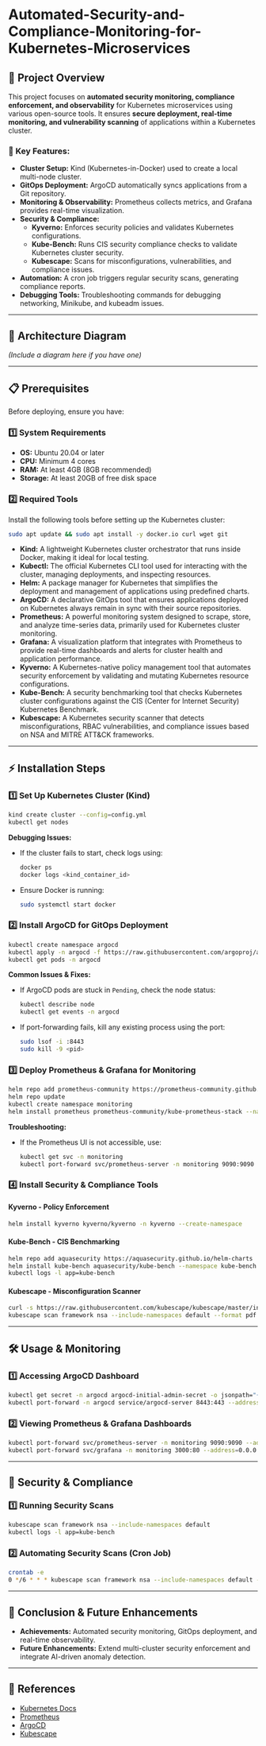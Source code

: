 # Automated-Security-and-Compliance-Monitoring-for-Kubernetes-Microservices

## 📌 Project Overview

This project focuses on **automated security monitoring, compliance enforcement, and observability** for Kubernetes microservices using various open-source tools. It ensures **secure deployment, real-time monitoring, and vulnerability scanning** of applications within a Kubernetes cluster.

### **🔹 Key Features:**

- **Cluster Setup:** Kind (Kubernetes-in-Docker) used to create a local multi-node cluster.
- **GitOps Deployment:** ArgoCD automatically syncs applications from a Git repository.
- **Monitoring & Observability:** Prometheus collects metrics, and Grafana provides real-time visualization.
- **Security & Compliance:**
  - **Kyverno:** Enforces security policies and validates Kubernetes configurations.
  - **Kube-Bench:** Runs CIS security compliance checks to validate Kubernetes cluster security.
  - **Kubescape:** Scans for misconfigurations, vulnerabilities, and compliance issues.
- **Automation:** A cron job triggers regular security scans, generating compliance reports.
- **Debugging Tools:** Troubleshooting commands for debugging networking, Minikube, and kubeadm issues.

---

## 🚀 Architecture Diagram

*(Include a diagram here if you have one)*

---

## 📋 Prerequisites

Before deploying, ensure you have:

### **1️⃣ System Requirements**

- **OS:** Ubuntu 20.04 or later
- **CPU:** Minimum 4 cores
- **RAM:** At least 4GB (8GB recommended)
- **Storage:** At least 20GB of free disk space

### **2️⃣ Required Tools**

Install the following tools before setting up the Kubernetes cluster:

```bash
sudo apt update && sudo apt install -y docker.io curl wget git
```

- **Kind:** A lightweight Kubernetes cluster orchestrator that runs inside Docker, making it ideal for local testing.
- **Kubectl:** The official Kubernetes CLI tool used for interacting with the cluster, managing deployments, and inspecting resources.
- **Helm:** A package manager for Kubernetes that simplifies the deployment and management of applications using predefined charts.
- **ArgoCD:** A declarative GitOps tool that ensures applications deployed on Kubernetes always remain in sync with their source repositories.
- **Prometheus:** A powerful monitoring system designed to scrape, store, and analyze time-series data, primarily used for Kubernetes cluster monitoring.
- **Grafana:** A visualization platform that integrates with Prometheus to provide real-time dashboards and alerts for cluster health and application performance.
- **Kyverno:** A Kubernetes-native policy management tool that automates security enforcement by validating and mutating Kubernetes resource configurations.
- **Kube-Bench:** A security benchmarking tool that checks Kubernetes cluster configurations against the CIS (Center for Internet Security) Kubernetes Benchmark.
- **Kubescape:** A Kubernetes security scanner that detects misconfigurations, RBAC vulnerabilities, and compliance issues based on NSA and MITRE ATT&CK frameworks.

---

## ⚡ Installation Steps

### **1️⃣ Set Up Kubernetes Cluster (Kind)**

```bash
kind create cluster --config=config.yml
kubectl get nodes
```

**Debugging Issues:**
- If the cluster fails to start, check logs using:
  ```bash
  docker ps
  docker logs <kind_container_id>
  ```
- Ensure Docker is running:
  ```bash
  sudo systemctl start docker
  ```

### **2️⃣ Install ArgoCD for GitOps Deployment**

```bash
kubectl create namespace argocd
kubectl apply -n argocd -f https://raw.githubusercontent.com/argoproj/argo-cd/stable/manifests/install.yaml
kubectl get pods -n argocd
```

**Common Issues & Fixes:**
- If ArgoCD pods are stuck in `Pending`, check the node status:
  ```bash
  kubectl describe node
  kubectl get events -n argocd
  ```
- If port-forwarding fails, kill any existing process using the port:
  ```bash
  sudo lsof -i :8443
  sudo kill -9 <pid>
  ```

### **3️⃣ Deploy Prometheus & Grafana for Monitoring**

```bash
helm repo add prometheus-community https://prometheus-community.github.io/helm-charts
helm repo update
kubectl create namespace monitoring
helm install prometheus prometheus-community/kube-prometheus-stack --namespace monitoring
```

**Troubleshooting:**
- If the Prometheus UI is not accessible, use:
  ```bash
  kubectl get svc -n monitoring
  kubectl port-forward svc/prometheus-server -n monitoring 9090:9090
  ```

### **4️⃣ Install Security & Compliance Tools**

#### **Kyverno - Policy Enforcement**

```bash
helm install kyverno kyverno/kyverno -n kyverno --create-namespace
```

#### **Kube-Bench - CIS Benchmarking**

```bash
helm repo add aquasecurity https://aquasecurity.github.io/helm-charts
helm install kube-bench aquasecurity/kube-bench --namespace kube-bench --create-namespace
kubectl logs -l app=kube-bench
```

#### **Kubescape - Misconfiguration Scanner**

```bash
curl -s https://raw.githubusercontent.com/kubescape/kubescape/master/install.sh | /bin/bash
kubescape scan framework nsa --include-namespaces default --format pdf --output security-report.pdf
```

---

## 🛠️ Usage & Monitoring

### **1️⃣ Accessing ArgoCD Dashboard**

```bash
kubectl get secret -n argocd argocd-initial-admin-secret -o jsonpath="{.data.password}" | base64 --decode && echo
kubectl port-forward -n argocd service/argocd-server 8443:443 --address=0.0.0.0 &
```

### **2️⃣ Viewing Prometheus & Grafana Dashboards**

```bash
kubectl port-forward svc/prometheus-server -n monitoring 9090:9090 --address=0.0.0.0 &
kubectl port-forward svc/grafana -n monitoring 3000:80 --address=0.0.0.0 &
```

---

## 🔐 Security & Compliance

### **1️⃣ Running Security Scans**

```bash
kubescape scan framework nsa --include-namespaces default
kubectl logs -l app=kube-bench
```

### **2️⃣ Automating Security Scans (Cron Job)**

```bash
crontab -e
0 */6 * * * kubescape scan framework nsa --include-namespaces default --format pdf --output /reports/security-report.pdf && mail -s "K8s Security Report" user@example.com < /reports/security-report.pdf
```

---

## 📌 Conclusion & Future Enhancements

- **Achievements:** Automated security monitoring, GitOps deployment, and real-time observability.
- **Future Enhancements:** Extend multi-cluster security enforcement and integrate AI-driven anomaly detection.

---

## 📜 References

- [Kubernetes Docs](https://kubernetes.io/docs/)
- [Prometheus](https://prometheus.io/docs/introduction/overview/)
- [ArgoCD](https://argo-cd.readthedocs.io/en/stable/)
- [Kubescape](https://hub.armosec.io/docs)



